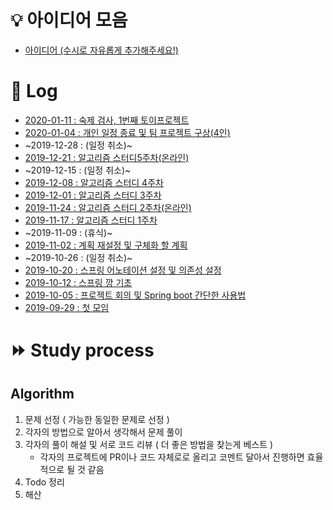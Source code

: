 # :bulb: 아이디어 모음
* [아이디어 (수시로 자유롭게 추가해주세요!)](https://github.com/haneunjung/todo/blob/master/ideas.md)

# :date: Log
* [2020-01-11 : 숙제 검사, 1번째 토이프로젝트][2020-01-11]
* [2020-01-04 : 개인 일정 종료 및 팀 프로젝트 구상(4인)][2020-01-04]
* ~2019-12-28 : (일정 취소)~
* [2019-12-21 : 알고리즘 스터디5주차(온라인)][2019-12-21]
* ~2019-12-15 : (일정 취소)~
* [2019-12-08 : 알고리즘 스터디 4주차][2019-12-08]
* [2019-12-01 : 알고리즘 스터디 3주차][2019-12-01]
* [2019-11-24 : 알고리즘 스터디 2주차(온라인)][2019-11-24]
* [2019-11-17 : 알고리즘 스터디 1주차][2019-11-17]
* ~2019-11-09 : (휴식)~
* [2019-11-02 : 계획 재설정 및 구체화 할 계획][2019-11-02]
* ~2019-10-26 : (일정 취소)~
* [2019-10-20 : 스프링 어노테이션 설정 및 의존성 설정][2019-10-20]
* [2019-10-12 : 스프링 깡 기초][2019-10-12]
* [2019-10-05 : 프로젝트 회의 및 Spring boot 간단한 사용법][2019-10-05]
* [2019-09-29 : 첫 모임][2019-09-29]

# :fast_forward: Study process
## Algorithm
1. 문제 선정 ( 가능한 동일한 문제로 선정 )
2. 각자의 방법으로 알아서 생각해서 문제 풀이
3. 각자의 풀이 해설 및 서로 코드 리뷰 ( 더 좋은 방법을 찾는게 베스트 )
   - 각자의 프로젝트에 PR이나 코드 자체로로 올리고 코멘트 달아서 진행하면 효율적으로 될 것 같음
4. Todo 정리
5. 해산

[2020-01-11]:https://github.com/haneunjung/todo/blob/master/log/2020-01-11.md "2020-01-11.md"
[2020-01-04]:https://github.com/haneunjung/todo/blob/master/log/2020-01-04.md "2020-01-04.md"
[2019-12-21]:https://github.com/haneunjung/todo/blob/master/log/2019-12-21.md "2019-12-21.md"
[2019-12-08]:https://github.com/haneunjung/todo/blob/master/log/2019-12-08.md "2019-12-08.md"
[2019-12-01]:https://github.com/haneunjung/todo/blob/master/log/2019-12-01.md "2019-12-01.md"
[2019-11-24]:https://github.com/haneunjung/todo/blob/master/log/2019-11-24.md "2019-11-24.md"
[2019-11-17]:https://github.com/haneunjung/todo/blob/master/log/2019-11-17.md "2019-11-17.md"
[2019-11-02]:https://github.com/haneunjung/todo/blob/master/log/2019-11-02.md "2019-11-02.md"
[2019-10-20]:https://github.com/haneunjung/todo/blob/master/log/2019-10-20.md "2019-10-20.md"
[2019-10-12]:https://github.com/haneunjung/todo/blob/master/log/2019-10-12.md "2019-10-12.md"
[2019-10-05]:https://github.com/haneunjung/todo/blob/master/log/2019-10-05.md "2019-10-05.md"
[2019-09-29]:https://github.com/haneunjung/todo/blob/master/log/2019-09-29.md "2019-09-29.md"
